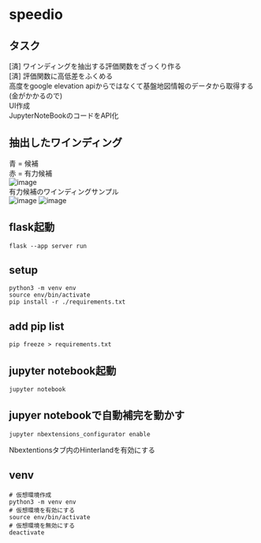 # speedio

## タスク
[済] ワインディングを抽出する評価関数をざっくり作る  
[済] 評価関数に高低差をふくめる  
高度をgoogle elevation apiからではなくて基盤地図情報のデータから取得する(金がかかるので)  
UI作成  
JupyterNoteBookのコードをAPI化   

## 抽出したワインディング
青 = 候補  
赤 = 有力候補  
![image](https://github.com/ritogk/speedio/assets/72111956/65daca0c-838f-4dcf-88cc-7ba7c43c439f)  
有力候補のワインディングサンプル  
![image](https://github.com/ritogk/speedio/assets/72111956/6a78e25b-bf97-49c3-a75e-8485a703c90e)
![image](https://github.com/ritogk/speedio/assets/72111956/337cae88-06b1-44f2-b902-38beb4bd5177)





## flask起動
```
flask --app server run
```

## setup
```
python3 -m venv env
source env/bin/activate
pip install -r ./requirements.txt
```

## add pip list
```
pip freeze > requirements.txt
```

## jupyter notebook起動
```
jupyter notebook
```

## jupyer notebookで自動補完を動かす
```
jupyter nbextensions_configurator enable

```
Nbextentionsタブ内のHinterlandを有効にする

## venv
```
# 仮想環境作成
python3 -m venv env
# 仮想環境を有効にする
source env/bin/activate
# 仮想環境を無効にする
deactivate
```

